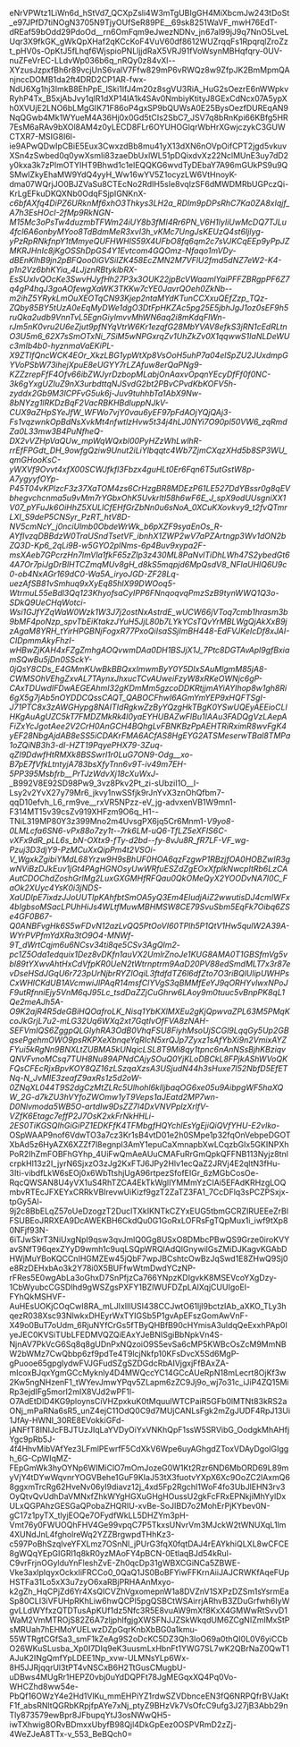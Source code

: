 eNrVPWtz1LiWn6d_hStVd7_QCXpZsli4W3mTgUBIgGH4MiXbcmJw243tDoSt_e97JPfD7tiNOgN3705N9TjyOUfSeR89PE__69sk8251WaVF_mwH76EdT-dREaf59bOdd29PdoOd__rn6OmFqm9eJwezNDNv_jn67al99jJ9q7NnO5LveLUqr3X9fkGK_gWkQpXHaf2qKCcKoF4VuV60df8612WUZrqqFs1RpqrqlZroZzt_pHV0s-OpKtJ5fLhqf6WjspioPNLljjdRaX5VRJ91fVoWsynMBHqfqry-0UV-nuZFeVrEC-LLdvWp036b6q_nRQy0z84vXl--XYzusJzpxfBh6r89vcjUnS6valV7Ffw829mP6vRWQz8w9ZfpJK2BmMpmQAnjnccDOMB1da2ft4DRD2CP1AR-fwx-NdU6Xg1hj3ImkB8EhPpE_lSki1IfJ4m20z8sgVU3RiA_HuG2sOezrE6nWWpkvRyhP4Tx_B5xjAbJvy1qlR1dXP14IA1k4SAv0NmbiyKtityJ8GExCdNcx07A5ypXh0XVUjE2LNO6bLMgGIK71F86oP4gxSP9bQUWsA0E25BysOezfDUREqAN9NqQGwb4Mk1WYueM4A36Hj0x0Gd5tCIs2SbC7_JSV7q8bRnKpi66KBfg5HR7EsM6aRAv9bXOl8AM4z0yLECD8FLr6OYUHOGlqrWbHrXGwjczykC3GUWCTXR7-MSIG8I6l-ie9APwQDwIpCBiE5Eux3CwxzdBb8mu41yX13dXN6nOVpOifCPT2jgd5vkuvXSn4zSwbed0q0ywXsmIi83zaeDbUxlWL51pDQixdvXz22NclMUnE3uy7dD2y0kxa3k7zPlmOTYIHT9Bhwd1c1elEQQKG6wvdTyDEbaY7A96mGUkPS9u9QSMwIZkyEhaMW9YdQ4yyH_Ww16wYV5Z1ocyzLW6VtHnoyK-dma07WQrjJO0BJZVaSu8CTEcNo2RdIH5sIe8vqlzSF6dMWDMRbUGPczQi-KrLgEFkuDKQXNb0OdqFSjpIGNKnX-_c6bfAXfq4DiPZ6URknMf6xhO3Thkys3LH2a_RDIm9pDPsRhC7Ka0ZA8xIqjf_A7h3EsHOcI-2fMp9RkNGN-M15Mc3oPsTw4duzmbTFWm24iUY8b3fMI4Rr6PN_V6H1lyIiUwMcDQ7TJLu4fcl6A6onbyMYoo8TdBdmMeR3xvI3h_vKMc7UngJsKEUzQ4st6Ijlyg-yPzRpRNkfnpY1tMmyeQUFHWHlS59X4UFbO8fq6qm2c7sVJKCqEEp9yPpJZMKRJHnIc8jKgOSShDpGS4Y1Evtcom4GQOmz-Nfaqo1mVDy-dBEnKlhB9jn2pBFQoo0iGVSiIZK458EcZMN2M7VFlU2fmd5dNZ7eW2-K4-p1n2Vz6bhKYia_4LJjznRBtyklbRX-EsSUxlvQOcKe3SwvHJyfHh27P3x3OUK22jpBcVWaamlYaiPFFZBRgpPF6Z7q4gP4hqJ3goAOfewgXaWK3TKKw7cYE0JavrQOeh0ZkNb--m2ihZ5YRykLmOuXEOTqCN93Kjep2ntaMYdKTunCCXxuQEfZzp_TQz-ZQby85BY5tUzA0eEqMyDWe1dgO3DtFpHKZAc5pg25E5jbhJgJ1oz0sEF9h5ruQka2udb9VnnTvL5EgnGiylmvvMhWN6aq2i8mKdqFlWn-rJm5nK0vru2U6eZjut9pfNYqVtrW6Kr1ezqfG28MbYVAV8efkS3jRN1cEdRLtnO3U5m6_62X7sSmOTxNi_7SiM5wNPGxrqZv1UhZkZv0X1qqwwS1IaNLDeWUc3mIb4b0-hyznmaVaEKiPL-X9ZTIfQncWCK4EOr_XkzLBG1ypWtXp8VsOoH5uhP7a04elSpZU2JUxdmpGYVoPSbW73ihejXpuE8eUGYY7rLZAfuw8erQaPNg9-KZZzrepFfF4Ofv66ibZWJyrDzbopMLabjOnAaxvOpqnYEcyDfFf0f0NC-3k6gYxgUZIuZ9nX3urbdttqNJSvdG2bt2PBvCPvdKbKOFV5h-zyddx2Gb9M3lCPFvG5uk6j-_Juv9tuhhbTa1AbX9Nw_-8bNYzg1lRKDzBqF2VacRBKHBdluppNJkV-CUX9aZHpSYeJfW_WFWo7vjY0vau6yEF97pFdAOjYQjQAj3-Fs1vqzwnkOpBdNsXvkMt4nfwtlzHvw5t34j4hLJ0NYi7O90pl50VW6_zqRmdZa0L33mw3B4PuNfheQ-DX2vVZHpVaQUw_mpWqWQxbl00PyHZzWhLwlhR-rrEfFPGdt_DH_9owfgQziw9Unut2iLiYlbqqtc4Wb7ZjmCXqzXHd5b8SP3WU_qmGHooKsC-yWXVf9Ovvt4xfX00SCWJfkfl3Fbzx4guHLt0Er6Fqn6T5utGstW8p-A7ygyyfOYp-P45T04vKPlzcF3z37XaTOM4zs6CrHzgBR8MDEzP61LE527DdYBssr0g8qEVbhegvchcnma5u9vMm7rYGbxOhK5UvkrltI58h6wF6E_J_spX9odUUsgniXX1V07_pYFuJk6OiHhZ5XULlCfEHfGrZbNn0u6sNoA_0XCuKXovkvy9_t2fvQTmrLXI_S9deP5CNSyr_PzRT_htV8D-NV5cmNcY_j0nciUlmb0ObdeWrWk_b6pXZF9syaEnOs_R-AYfIvzqDBBdzW0TraUSndTsetVF_ibnhX1ZWP2wV7aPZArtngp3Wv1dON2bZQ3D-Kp6_2qLi9B-w5GYO2plNms-6p4Buv9xypa2F-msXAeb7GPcrzHn7lmVla1fkF65zZlp3z430ML8PaNvlTiDhLWh47S2ybedGt64A7Or7piJgDrBlHTCZmqMUv8gH_d8kS5mqpjd6MpQsdV8_NFlaUHlQ6U9c0-ob4NxAGr169dC0-Wa5A_iryoJGD-ZF28Lq-uezAfSB81vSmhuq9xXyEq85hlX99DWOoq5-WtrmuL55eBdl3Qq123KhyofsaCyIPP6FNnqoqvqPmzSzB9tynWWQ1Q3o-SDkQ9UeCHqWotci-Wsi1GJfYZqWaW0Wzk1W3J7j2ostNxAstrdE_wUCW66jVToq7cmb1hrasm3b9bMF4poNzp_spvTbEiKtakzJYuH5JjL80b7LYkYCsTQvYrMBLWgQjAkXxB9jzAgaM8YRH_tYirHPGBNjFogxR77PxoQiIsaSSjImBH448-EdFVJKeIcDf8xJAI-CIDpmmAkyFhzI-wHBwZjKAH4xFZgZmhgAOQvwmDAa0DH1BSJjX1J_7Ptc8DGTAvApl9gfBxiamSQwBu5jDn0SSckY-0jQsY8CDs_E4GMmKUwBkBBQxxImwmByY0Y5DIxSAuMlgmM85jA8-CWMSOhVEhgZxvAL7TAynxJhxucTCvAUweiFzyW8xRKeOWNjc6gP-CAxTDUwdIFDwAEGEAhmI32gKDmMm5gzcoDDKRtjjmAYiAYIhop8w1gh8Ri6gX5g7jAb5nOYDDCQssCAQT_QABOCFhwI6AGmYmYEP9xHQFTSgI-J71PTC8x3zAWGHypg8NAITIdRgkwZzByYQzgHkTBgK0YSwUQEyAEEioCLlHKgAuAgUZC5kT7FMDZMkRk4l0yaEYHUBAZwFlBu1IAAu3FADQgVzLAepAFiZxYcJgotAee2V2CrH0AnGCH4BQhgLvFBNKBzPpAEHTRiRximR8wvFgK4yEF28NbgAjdAB8eSS5iCDAKrFMA6ACfAS8HgEYG2ATSMeserwTBal8TMPa1oZQiNB3h3-dI-_HZT19PqyePHX79-3Zuq-qZI9DdwfHtRMXk8BSSwrl1r0LuG7ON9-Odg__xo_-B7pE7fVfkLtntyjA783bsXfyTnn6v9T-iv49m7EH-5PP395Msbfrb__PrTJzWdvXj18cXuWxJ_-_B992V8E92SD98Pw9_3vz8Pkv2Pt_zi-sUbziI1O__I-Lsy2v2YvX27y79Mr6_jkvy1nwSSfjk9rJnYvX3znOhQfbm7-qqD10efvh_L6_rm9ve__rxVR5NPzz-eV_jg-advxenVB1W9mn1-F314MT15v39csZv919XHFzm9O6q_H1--TNiL319MP80Y3z399Mno2m4UvsgPX6jq5Cr6Mnm1-_V9yo8-0LMLcfa6SN6-vPx88o7zy1t--7rk6LM-uQ6-TfLZ5eXFIS6C-vXFx9dR_pLL6s_bN-_OXtx9-fTy-d2bd--fy-8vJu8R_fR7LF-VF_wg-Pzuj3D3djY9-PzMCuXxQipPm4t2VSOi-V_WgxkZgibiYMdL68Yrzw9H9sBhUF0HOA6qzFzgwP1RBzjfOA0HOBZwIR3gwNViBzDJkEuv1jGt4PAgHGNOsyUwWRfuESZdZgEOxXfplkNwcpItRb6LzCAAutCDOChdZoshGrlMg2LuxGXGMHfRFQau0QkOMeQyX2YOODvNA7l0C_FaOk2XUyc4YsK0i3jNDS-XaUDIpE7ixdzJJoUUTlpKAhfbtSmOA5yQ3Em4EIudjAiZ2wwutisDJ4cmIWFx4bIgbsoMSacLPUhHiJs4WLtfMuwMBHMSW8CE79SvuSbm5EqFk7Oibq6ZSe4GF0B67-Q0ANBFvgHk6S5wFDvN12azLvQQ5PtOoVI60TPlh5P1QtV1Hw5qulW2A39A-WYrPVPfmYdXRa3tO9O4-MNWf-9T_dWrtCqjm6u6NCsv34ti8qe5CSv3AgQlm2_-pc1Z5Oda1edquix1Dez8vDKfn1auVX2UmlrZnoJe1KUG8AMA0T1GBSfmVg5vbl89tYXwvAhtHxCdVfpKR0UeN2tWtrnptrm9AaD20PV88edSmdMLT7x3r87evDseHSdJGqU6r723pUrNjbrRYZlOqiL3ftdfdTZ6l6dfZto7O3riBQlUlipUWHPsCxWHlCKdUB1AVcmwiJlPAqR14msfClYVgS3qBMMfEeYJ9qORHYvlwxNPoJF9utRfnniEjy5VnM6qJ95Lc_tsdDaZZjCuGhrw6LAoy9m0tuuc5vBnpPK8qL1Qe2meAJh5A-O9K2ajR4R5deGBiHQOafroLK_Nisq1YbKXlMXEu2gKjQpwvaZPL63M5PMqKcoJkGrjL7u2-mLG32Uq6WXq2xt7GqtIvOfFVA8zNAH-SEFVmIQS6ZggpQLGIyhRA3OdB0VhqFSU8FiyhMsoUjSCGl9LqqGy5Up2GBqsePgehmOWO9psRKPXeXbnqeYqRIcN5xrQJp7Zyxz1sAfYbXi9n2VmixAYZFYui5kRgNn9BNXLtZUBMA5kUNqicLSL8T9Mi8qy1tpnc6nAnNSsBjhKBziqvQNVFvnoMCsq7TUH8Nu89APNdCAjySOuQ0YjKLoDBCkL8FPjkAShWVoQKFQsCFEcRjxBpvKOY8QZ16zLSzqaXzsA3USjudN44h3sHuxe7l52NbfD5EfETNq-N_JvMIE3zeafZ9axRs1z5d2oW-0ZNqXL044T9S2dgCzMtZLRc5Ulhohl6kIljbaqOG6xe05u9AibpgWF5haXQW_2G-d7kZU3hVYfoZWOmw1yT9Veps1aJEatd2MP7wn-D0Nlvmoda5WB5O-artdIw9DsZZ7l4DxVNVPplzXrlfV-VZfK6Etagc7effP2J7OsK2xkFrNkHHLi-2ES0TiKGSQIhGiGiPZ1EDKFfK4TFMbgfHQYchlEsYgEjiQiQVfYHU-E2vIko_-OSpWAAP9nof6VdwTO3a7cz3Kr1sB4vtD01e2h0SMpe1p32fqOnVebpeDGOTXbAd5z6HyAZX6XZZf7l8egnpl3AmY1epuCaXmnapbXwLCqzbGIx5GKINPXhPoR2IhZmFOBFhGYhp_4UiFwQmAeAUuCMAFuRrGmQpkQFFNB113Nyjz8tnlcrpkHl13z2I_jyrN6SjxzO3zJg2KxFTJ6JPy2Hlv1ecQaZ2JRVj4E2qltN3fHu-3Iti-vibdfLkW6sEOj0x6WbTtshjUgA96rtpezSfofEIGr_6zMGbCosOe-RqcQWSAN8U4yVX1uS4RhTZCA4EkTkWglIYMMmYzCIAi5EFAdKRHzgLOQmbvRTEcJFXEYxCRRkVBIrevwUiKizf9gzT2ZaTZ3FA1_7CcDFlq3sPCZPSxjx-tpGy5Al-9j2c8BbELqZ57oUeDzogzT2DuclTXkIKNTkCZYxEUG5tbmGCRZIRUEEeZrBlFSUBEoJRRXEA9DcAWEKBH6CkdQu0G1GoRxLOFRsFgTQpMux1i_iwf9tXp80NFjf93N-6iTJwSkrT3NiUxgNpI9qsw3qvJmlQ0Gg8USxO8DMbcPBwQS9Grze0iroKVYavSNfT96qexZYyD9wmh1c9uqLSQpWRQlAdQlGnywilGsZMiDJKagvKGAbDHWjMuYBoKQCCnIHGMZEw45jQbF7wpJBCshtcOwBzJqSwd1E8ZHwQ9Sj0e8RzDEHxbAo3k2Y78i0X5BUFfwWtmDwdYCzNP-rFRes5E0wgAbLa3oGhxD7SnPfjzCa766YNpzKDIgvkK8MSEVcoYXgDzy-1CbWyubcCGSDIhd9gWSZgsPXFY1BZlWUFDZpLAlXqjCUUIgoEI-FYhQkMSHVF-AuHEsUOKjCOqCwI8RA_mLJIxIIlUSI438CCJwtO61ljI9bctzIAb_aXKO_TLy3hqezR038Xsc93NlwkxDHEyrWxTYIGSb5P1gvApEFszGomAwVnF-X49o0BuT7oUdm_6RjuNYfCrGs5fTByQHBfB90cHYmisA3uldqQeExxhPAp0IyeJEC0KVSiTUbLFEDMVQZQiEAxYJeBNISgiBbNpkVn4S-NjnAV7PkVcG6Sq8q8gUDnPxNQzoiO9S5evSa6cMP5KWBcOsZcM9MmNBW2bWMz7CwQbbp6zf9pdTe4T9lcjNkfp10KFsDvcX5Sd6MgP-gPuooe65gpgIydwFVJGFudSZgSZDGdcRbAIVjgxjFfBAxZA-mIcoxBJqxYgmGCcMyknly4D4MWQccYC14GCcAUeRpN18mLecrt8OjKf3w2Kw5ngNHzenF1_tWYevJmwYPqv5ZLapm6zZC9Jj9o_wj7o31c_iJiP4ZQ15MiRp3ejdIFg5morI2mIX8VJd2wPF1l-O7AdEtDlD4KG9ploynsCiVHZpxkuK0tMquulWTCPaiR5GFb0lMTNt83kRS2aONj_mPaRNa6sR5_unZ4ejC11OdQ0C9d7MUjCANLsFgk2mZgJUDF4RpJ13Ui1JfAy-HWNI_30RE8EVokkiGFd-jANFfT8INIJcFBJTUzJIqLaYVDyOiYxVNKhQpF1ssW5SRVibG_OodgkMhAHfjYgc9pRb5J-4f4HhvMibVAfYez3LFmlPEwrfF5CdXkV6Wpe6uyAGhgdZToxVDAyDgolGIggh_6G-CpWIqMZ-FEpGmWk3hyOYNp6WIMiClO7mOmJozeG0W1Kt2Rzr6ND6MbORD69L89myVjY4tDYwWqvnrYOGVBehe1GuF9KIaJ53tX3fuotvYXpX6Xc9OoZC2lAxmQ68ggxmTrcRg62HveNv06yI9diavz12j_4xd5Fp2RgchI1WoF4fo3UbJlEHN3rv3OyQtvQvUdhDaVMNxfZhkWYgHGXuGHgHOussU2gkFcFRxEPNkjiMhYylDxULxQGPAhzGESGaQPobaZHQRIU-xvBe-SoJIBD7o2MohErPjKYbev0N-gC17z1pyTX_tlyjEOQe7OFydfWkLL5DHZYm3pH-Vmt76y0FWUOQhFHV4Ge99vpqC7P5TkxsUNvrVm3MJckW2tWNUXqL1lm4XUNdJnL4fgholreWq2YZZBrgwpdTHhKz3-c597PoBhSzqlveYFXLmz7OSnNl_jPUrG3fqX0fqtDAJ4rEAYkhiQLXL8wCFCE8gWQqYEpGIGRl1q8kR0yzMAoFY4pBCN-0EtlaqBJd54kRul-C9vrFrjnOGylduYnFleshZvE-Zh0qcDp31gWBXCGiNCa5ZBWE-Vke3axlpIqyxOckxIiFRCCo0_0QaQ1JS0BoBFYiwFFKrnAiiJAJCRWKfAqeFUpHSTFa31Lo5xX3u7zyO6xaRBjPRHAAnMxyo-k2gZh_HqCPjZd6Yr4XsQICVZhVgxomepnW1a8DVZnV1SXPzDZSm1sYsrmEaSp80CLI3iVFUHpRKhLiw6hwQCPI5pgQSBCtWSAirrjARhvB3ZDuGrfwh6IyWgvLLdWYfxzQTDTusApKUf1dz5Nfc3R5E8vuAW9mXf8KxX4GMWwRtSvvD1WaM2VmMTROjS82Z6A7zljphIfgjgXWSFNJJZSkWkqdUM6ZCgNIZmIMxStPsMRUah7hEHMoYUELwzDZpGqrKnbXbBG0a1kmu-55WTRgtCGfSa3_smF1kZeAg9S2oDcKC5DZ3Qh3loO69a0thQI0L0V6yiCCbO26WKuSLusba_Xp0I7DIq9eK3uusmLxHbnFt1YWG7SL7wK2QBrNaZ0QwT1AJuK2INgQmfYpLDEE1Np_xvw-ULMNsYLp6Wx-8H5JJRjqqrUl3tPT4vNSCxB6H2TtGusCMugbU-uDBws4MUgRr1HEPZ0vbj0uYdDQPFt78JgMEGqxXQ4Pq0Vo-WHCZhd8ww54e-PbQf16OWzY4e2Hd1VlKu_mmEHPiYZ1rdwSZVDbnceEN3fQ6NRPQfrBVJaKtF1f_absRNltQGRbKRpjfpAYe7xNj_ptyZ9BHzVk7VsOfcC9ufg3J27jB3Abb29nTly873579ewBpr8JFbupqYtJ3osNWwQH5-iwTXhwig8ORvBDmxxUbyfB98Qjl4DkGpEez0OSPVRmD2zZj-4WeZJeA8TTx-v_553_BeBQch0=
